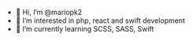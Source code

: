 - 👋 Hi, I’m @mariopk2
- 👀 I’m interested in php, react and swift development
- 🌱 I’m currently learning SCSS, SASS, Swift


<!---
mariopk2/mariopk2 is a ✨ special ✨ repository because its `README.md` (this file) appears on your GitHub profile.
You can click the Preview link to take a look at your changes.
--->
